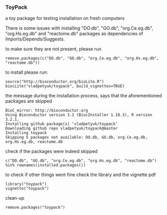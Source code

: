 ### ToyPack
a toy package for testing installation on fresh computers

There is some issues with installing "DO.db", "GO.db", 
"org.Ce.eg.db", "org.Hs.eg.db" and "reactome.db" packages as dependencies
of Imports/Depends/Suggests.

to make sure they are not present, please run
```{r}
remove.packages(c("DO.db", "GO.db", "org.Ce.eg.db", "org.Hs.eg.db", "reactome.db"))
```

to install please run:
```{r}
source("http://bioconductor.org/bioLite.R")
biocLite("vladpetyuk/toypack", build_vignettes=TRUE)
```

the message during the installation process, says that the aforementioned
packages are skipped
```
BioC_mirror: http://bioconductor.org
Using Bioconductor version 3.1 (BiocInstaller 1.18.3), R version 3.2.1.
Installing github package(s) ‘vladpetyuk/toypack’
Downloading github repo vladpetyuk/toypack@master
Installing toypack
Skipping 5 packages not available: DO.db, GO.db, org.Ce.eg.db, org.Hs.eg.db, reactome.db
```

check if the packages were indeed skipped
```
c("DO.db", "GO.db", "org.Ce.eg.db", "org.Hs.eg.db", "reactome.db") %in% rownames(installed.packages())
```

to check if other things went fine check the library and the vignette pdf 
```{r}
library("toypack")
vignette("toypack")
```

clean-up
```{r}
remove.packages("toypack")
```
